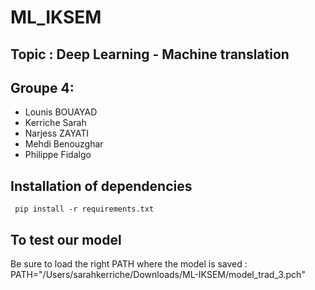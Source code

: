 # ML_IKSEM

## Topic : Deep Learning - Machine translation 

## Groupe 4:
 - Lounis BOUAYAD  
 - Kerriche Sarah  
 - Narjess ZAYATI  
 - Mehdi Benouzghar 
 - Philippe Fidalgo



## Installation of dependencies

```
 pip install -r requirements.txt

```

## To test our model

Be sure to load the right PATH where the model is saved :
PATH="/Users/sarahkerriche/Downloads/ML-IKSEM/model_trad_3.pch"



